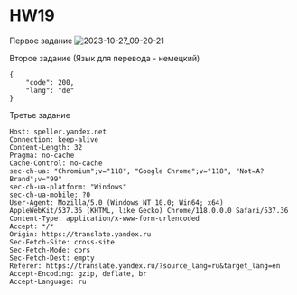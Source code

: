 # HW19
Первое задание 
![2023-10-27_09-20-21](https://github.com/ushakovp/HW19/assets/10615585/dae323fe-ad85-43bb-b9ae-1cd33c8ce6ba)  

Второе задание (Язык для перевода - немецкий)  
```
{
    "code": 200,
    "lang": "de"
}
```
Третье задание  
```
Host: speller.yandex.net
Connection: keep-alive
Content-Length: 32
Pragma: no-cache
Cache-Control: no-cache
sec-ch-ua: "Chromium";v="118", "Google Chrome";v="118", "Not=A?Brand";v="99"
sec-ch-ua-platform: "Windows"
sec-ch-ua-mobile: ?0
User-Agent: Mozilla/5.0 (Windows NT 10.0; Win64; x64) AppleWebKit/537.36 (KHTML, like Gecko) Chrome/118.0.0.0 Safari/537.36
Content-Type: application/x-www-form-urlencoded
Accept: */*
Origin: https://translate.yandex.ru
Sec-Fetch-Site: cross-site
Sec-Fetch-Mode: cors
Sec-Fetch-Dest: empty
Referer: https://translate.yandex.ru/?source_lang=ru&target_lang=en
Accept-Encoding: gzip, deflate, br
Accept-Language: ru
```
